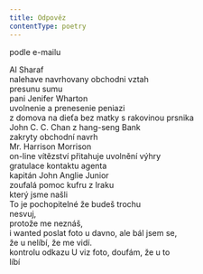 ```yaml
---
title: Odpověz
contentType: poetry
---
```


<section>

podle e-mailu

Al Sharaf  
nalehave navrhovany obchodni vztah  
presunu sumu  
pani Jenifer Wharton  
uvolnenie a prenesenie peniazi  
z domova na dieťa bez matky s rakovinou prsnika  
John C. C. Chan z hang-seng Bank  
zakryty obchodní navrh  
Mr. Harrison Morrison  
on-line vítězství přitahuje uvolnění výhry  
gratulace kontaktu agenta  
kapitán John Anglie Junior  
zoufalá pomoc kufru z Iraku  
který jsme našli  
To je pochopitelné že budeš trochu  
nesvuj,  
protože me neznáš,  
i wanted poslat foto u davno, ale bál jsem se,  
že u nelíbí, že me vidí.  
kontrolu odkazu U viz foto, doufám, že u to  
líbí

</section>
